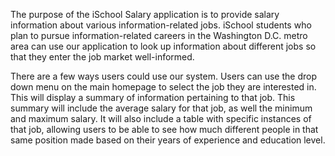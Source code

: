 The purpose of the iSchool Salary application is to provide salary information about various information-related jobs. iSchool students who plan to pursue information-related careers in the Washington D.C. metro area can use our application to look up information about different jobs so that they enter the job market well-informed.

There are a few ways users could use our system. Users can use the drop down menu on the main homepage to select the job they are interested in. This will display a summary of information pertaining to that job. This summary will include the average salary for that job, as well the minimum and maximum salary. It will also include a table with specific instances of that job, allowing users to be able to see how much different people in that same position made based on their years of experience and education level.
